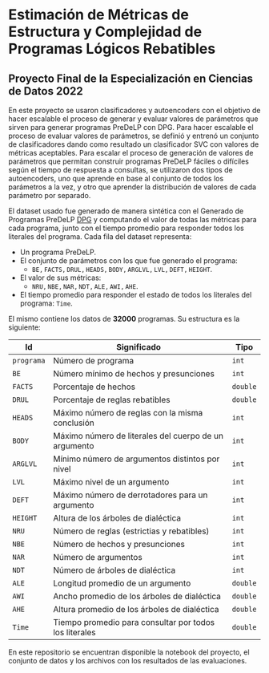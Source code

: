 # Estimación de Métricas de Estructura y Complejidad de Programas Lógicos Rebatibles

## Proyecto Final de la Especialización en Ciencias de Datos 2022

En este proyecto se usaron clasificadores y autoencoders con el objetivo de hacer escalable el proceso de generar y evaluar valores de parámetros que sirven para generar programas PreDeLP con DPG. Para hacer escalable el proceso de evaluar valores de parámetros, se definió y entrenó un conjunto de clasificadores dando como resultado un clasificador SVC con valores de métricas aceptables. Para escalar el proceso de generación de valores de parámetros que permitan construir programas PreDeLP fáciles o difı́ciles según el tiempo de respuesta a consultas, se utilizaron dos tipos de autoencoders, uno que aprende en base al conjunto de todos los parámetros a la vez, y otro que aprender la distribución de valores de cada parámetro por separado.

El dataset usado fue generado de manera sintética con el Generado de Programas PreDeLP [DPG](https://github.com/marioa-l/DeLP-Gen.git) y computando el valor de todas las métricas para cada programa, junto con el tiempo promedio para responder todos los literales del programa. Cada fila del dataset representa:

- Un programa PreDeLP.
- El conjunto de parámetros con los que fue generado el programa:
	- $\mathtt{BE, FACTS, DRUL, HEADS, BODY, ARGLVL, LVL, DEFT, HEIGHT}$.
- El valor de sus métricas:
	- $\mathtt{NRU, NBE, NAR, NDT, ALE, AWI, AHE}$.
- El tiempo promedio para responder el estado de todos los literales del programa: $\mathtt{Time}$.

El mismo contiene los datos de **32000** programas. Su estructura es la siguiente:

|Id                |Significado                          |Tipo                         |
|----------------|-------------------------------|-----------------------------|
|`programa`|Número de programa            |`int`            |
|`BE`|Número mı́nimo de hechos y presunciones            |`int`            |
|`FACTS`|Porcentaje de hechos            |`double`            |
|`DRUL`|Porcentaje de reglas rebatibles            |`double`            |
|`HEADS`|Máximo número de reglas con la misma conclusión            |`int`            |
|`BODY`|Máximo número de literales del cuerpo de un argumento            |`int`            |
|`ARGLVL`|Mı́nimo número de argumentos distintos por nivel            |`int`            |
|`LVL`|Máximo nivel de un argumento            |`int`            |
|`DEFT`|Máximo número de derrotadores para un argumento            |`int`            |
|`HEIGHT`|Altura de los árboles de dialéctica            |`int`            |
|`NRU`| Número de reglas (estrictias y rebatibles)            |`int`            |
|`NBE`|Número de hechos y presunciones            |`int`            |
|`NAR`|Número de argumentos            |`int`            |
|`NDT`|Número de árboles de dialéctica            |`int`            |
|`ALE`|Longitud promedio de un argumento            |`double`            |
|`AWI`|Ancho promedio de los árboles de dialéctica            |`double`            |
|`AHE`|Altura promedio de los árboles de dialéctica            |`double`            |
|`Time`|Tiempo promedio para consultar por todos los literales            |`double`            |

En este repositorio se encuentran disponible la notebook del proyecto, el conjunto de datos y los archivos con los resultados de las evaluaciones.